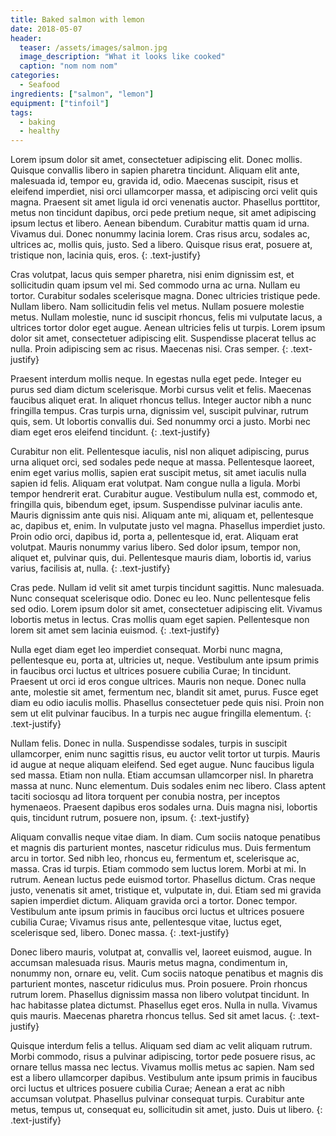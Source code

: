 ```yaml
---
title: Baked salmon with lemon
date: 2018-05-07
header:
  teaser: /assets/images/salmon.jpg
  image_description: "What it looks like cooked"
  caption: "nom nom nom"
categories:
  - Seafood
ingredients: ["salmon", "lemon"]
equipment: ["tinfoil"]
tags:
  - baking
  - healthy
---
```


Lorem ipsum dolor sit amet, consectetuer adipiscing elit. Donec mollis. Quisque
convallis libero in sapien pharetra tincidunt. Aliquam elit ante, malesuada id,
tempor eu, gravida id, odio. Maecenas suscipit, risus et eleifend imperdiet,
nisi orci ullamcorper massa, et adipiscing orci velit quis magna. Praesent sit
amet ligula id orci venenatis auctor. Phasellus porttitor, metus non tincidunt
dapibus, orci pede pretium neque, sit amet adipiscing ipsum lectus et libero.
Aenean bibendum. Curabitur mattis quam id urna. Vivamus dui. Donec nonummy
lacinia lorem. Cras risus arcu, sodales ac, ultrices ac, mollis quis, justo. Sed
a libero. Quisque risus erat, posuere at, tristique non, lacinia quis, eros.
{: .text-justify}

Cras volutpat, lacus quis semper pharetra, nisi enim dignissim est, et
sollicitudin quam ipsum vel mi. Sed commodo urna ac urna. Nullam eu tortor.
Curabitur sodales scelerisque magna. Donec ultricies tristique pede. Nullam
libero. Nam sollicitudin felis vel metus. Nullam posuere molestie metus. Nullam
molestie, nunc id suscipit rhoncus, felis mi vulputate lacus, a ultrices tortor
dolor eget augue. Aenean ultricies felis ut turpis. Lorem ipsum dolor sit amet,
consectetuer adipiscing elit. Suspendisse placerat tellus ac nulla. Proin
adipiscing sem ac risus. Maecenas nisi. Cras semper.
{: .text-justify}

Praesent interdum mollis neque. In egestas nulla eget pede. Integer eu purus sed
diam dictum scelerisque. Morbi cursus velit et felis. Maecenas faucibus aliquet
erat. In aliquet rhoncus tellus. Integer auctor nibh a nunc fringilla tempus.
Cras turpis urna, dignissim vel, suscipit pulvinar, rutrum quis, sem. Ut
lobortis convallis dui. Sed nonummy orci a justo. Morbi nec diam eget eros
eleifend tincidunt.
{: .text-justify}

Curabitur non elit. Pellentesque iaculis, nisl non aliquet adipiscing, purus
urna aliquet orci, sed sodales pede neque at massa. Pellentesque laoreet, enim
eget varius mollis, sapien erat suscipit metus, sit amet iaculis nulla sapien id
felis. Aliquam erat volutpat. Nam congue nulla a ligula. Morbi tempor hendrerit
erat. Curabitur augue. Vestibulum nulla est, commodo et, fringilla quis,
bibendum eget, ipsum. Suspendisse pulvinar iaculis ante. Mauris dignissim ante
quis nisi. Aliquam ante mi, aliquam et, pellentesque ac, dapibus et, enim. In
vulputate justo vel magna. Phasellus imperdiet justo. Proin odio orci, dapibus
id, porta a, pellentesque id, erat. Aliquam erat volutpat. Mauris nonummy varius
libero. Sed dolor ipsum, tempor non, aliquet et, pulvinar quis, dui.
Pellentesque mauris diam, lobortis id, varius varius, facilisis at, nulla.
{: .text-justify}

Cras pede. Nullam id velit sit amet turpis tincidunt sagittis. Nunc malesuada.
Nunc consequat scelerisque odio. Donec eu leo. Nunc pellentesque felis sed odio.
Lorem ipsum dolor sit amet, consectetuer adipiscing elit. Vivamus lobortis metus
in lectus. Cras mollis quam eget sapien. Pellentesque non lorem sit amet sem
lacinia euismod.
{: .text-justify}

Nulla eget diam eget leo imperdiet consequat. Morbi nunc magna, pellentesque eu,
porta at, ultricies ut, neque. Vestibulum ante ipsum primis in faucibus orci
luctus et ultrices posuere cubilia Curae; In tincidunt. Praesent ut orci id eros
congue ultrices. Mauris non neque. Donec nulla ante, molestie sit amet,
fermentum nec, blandit sit amet, purus. Fusce eget diam eu odio iaculis mollis.
Phasellus consectetuer pede quis nisi. Proin non sem ut elit pulvinar faucibus.
In a turpis nec augue fringilla elementum.
{: .text-justify}

Nullam felis. Donec in nulla. Suspendisse sodales, turpis in suscipit
ullamcorper, enim nunc sagittis risus, eu auctor velit tortor ut turpis. Mauris
id augue at neque aliquam eleifend. Sed eget augue. Nunc faucibus ligula sed
massa. Etiam non nulla. Etiam accumsan ullamcorper nisl. In pharetra massa at
nunc. Nunc elementum. Duis sodales enim nec libero. Class aptent taciti sociosqu
ad litora torquent per conubia nostra, per inceptos hymenaeos. Praesent dapibus
eros sodales urna. Duis magna nisi, lobortis quis, tincidunt rutrum, posuere
non, ipsum.
{: .text-justify}

Aliquam convallis neque vitae diam. In diam. Cum sociis natoque penatibus et
magnis dis parturient montes, nascetur ridiculus mus. Duis fermentum arcu in
tortor. Sed nibh leo, rhoncus eu, fermentum et, scelerisque ac, massa. Cras id
turpis. Etiam commodo sem luctus lorem. Morbi at mi. In rutrum. Aenean luctus
pede euismod tortor. Phasellus dictum. Cras neque justo, venenatis sit amet,
tristique et, vulputate in, dui. Etiam sed mi gravida sapien imperdiet dictum.
Aliquam gravida orci a tortor. Donec tempor. Vestibulum ante ipsum primis in
faucibus orci luctus et ultrices posuere cubilia Curae; Vivamus risus ante,
pellentesque vitae, luctus eget, scelerisque sed, libero. Donec massa.
{: .text-justify}

Donec libero mauris, volutpat at, convallis vel, laoreet euismod, augue. In
accumsan malesuada risus. Mauris metus magna, condimentum in, nonummy non,
ornare eu, velit. Cum sociis natoque penatibus et magnis dis parturient montes,
nascetur ridiculus mus. Proin posuere. Proin rhoncus rutrum lorem. Phasellus
dignissim massa non libero volutpat tincidunt. In hac habitasse platea dictumst.
Phasellus eget eros. Nulla in nulla. Vivamus quis mauris. Maecenas pharetra
rhoncus tellus. Sed sit amet lacus.
{: .text-justify}

Quisque interdum felis a tellus. Aliquam sed diam ac velit aliquam rutrum. Morbi
commodo, risus a pulvinar adipiscing, tortor pede posuere risus, ac ornare
tellus massa nec lectus. Vivamus mollis metus ac sapien. Nam sed est a libero
ullamcorper dapibus. Vestibulum ante ipsum primis in faucibus orci luctus et
ultrices posuere cubilia Curae; Aenean a erat ac nibh accumsan volutpat.
Phasellus pulvinar consequat turpis. Curabitur ante metus, tempus ut, consequat
eu, sollicitudin sit amet, justo. Duis ut libero.
{: .text-justify}

